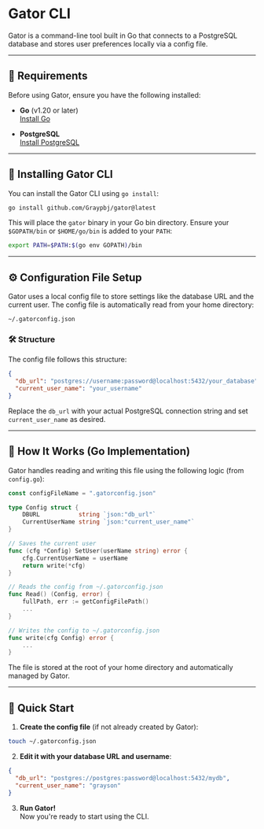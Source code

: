 # Gator CLI

Gator is a command-line tool built in Go that connects to a PostgreSQL database and stores user preferences locally via a config file.

---

## 🔧 Requirements

Before using Gator, ensure you have the following installed:

- **Go** (v1.20 or later)  
  [Install Go](https://golang.org/dl/)

- **PostgreSQL**  
  [Install PostgreSQL](https://www.postgresql.org/download/)

---

## 🚀 Installing Gator CLI

You can install the Gator CLI using `go install`:

```bash
go install github.com/Graypbj/gator@latest
```

This will place the `gator` binary in your Go bin directory. Ensure your `$GOPATH/bin` or `$HOME/go/bin` is added to your `PATH`:

```bash
export PATH=$PATH:$(go env GOPATH)/bin
```

---

## ⚙️ Configuration File Setup

Gator uses a local config file to store settings like the database URL and the current user. The config file is automatically read from your home directory:

```
~/.gatorconfig.json
```

### 🛠 Structure

The config file follows this structure:

```json
{
  "db_url": "postgres://username:password@localhost:5432/your_database",
  "current_user_name": "your_username"
}
```

Replace the `db_url` with your actual PostgreSQL connection string and set `current_user_name` as desired.

---

## 🧠 How It Works (Go Implementation)

Gator handles reading and writing this file using the following logic (from `config.go`):

```go
const configFileName = ".gatorconfig.json"

type Config struct {
    DBURL           string `json:"db_url"`
    CurrentUserName string `json:"current_user_name"`
}

// Saves the current user
func (cfg *Config) SetUser(userName string) error {
    cfg.CurrentUserName = userName
    return write(*cfg)
}

// Reads the config from ~/.gatorconfig.json
func Read() (Config, error) {
    fullPath, err := getConfigFilePath()
    ...
}

// Writes the config to ~/.gatorconfig.json
func write(cfg Config) error {
    ...
}
```

The file is stored at the root of your home directory and automatically managed by Gator.

---

## 🧪 Quick Start

1. **Create the config file** (if not already created by Gator):

```bash
touch ~/.gatorconfig.json
```

2. **Edit it with your database URL and username**:

```json
{
  "db_url": "postgres://postgres:password@localhost:5432/mydb",
  "current_user_name": "grayson"
}
```

3. **Run Gator!**  
Now you're ready to start using the CLI.

